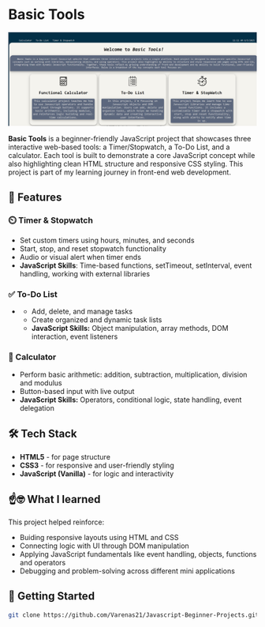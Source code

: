 # Basic Tools

![Main Page Screenshot](https://github.com/Varenas21/Javascript-Beginner-Projects/blob/826c5c9fd0e70c3ddef11ac49c1f002ee291e2e5/images/Mainpage%20Sample.png?raw=true)

**Basic Tools** is a beginner-friendly JavaScript project that showcases three interactive web-based tools: a Timer/Stopwatch, a To-Do List, and a calculator.
Each tool is built to demonstrate a core JavaScript concept while also highlighting clean HTML structure and responsive CSS styling. This project is part of my learning journey in front-end web development.

## 🔧 Features
### ⏲️ Timer & Stopwatch
- Set custom timers using hours, minutes, and seconds
- Start, stop, and reset stopwatch functionality
- Audio or visual alert when timer ends
- **JavaScript Skills**: Time-based functions, setTimeout, setInterval, event handling, working with external libraries

### ✅ To-Do List
- - Add, delete, and manage tasks
  - Create organized and dynamic task lists
  - **JavaScript Skills:** Object manipulation, array methods, DOM interaction, event listeners

### 🧮 Calculator
- Perform basic arithmetic: addition, subtraction, multiplication, division and modulus
- Button-based input with live output
- **JavaScript Skills:** Operators, conditional logic, state handling, event delegation

## 🛠️ Tech Stack
- **HTML5** - for page structure
- **CSS3** - for responsive and user-friendly styling
- **JavaScript (Vanilla)** - for logic and interactivity

## ☝️🤓 What I learned
This project helped reinforce:
- Buiding responsive layouts using HTML and CSS
- Connecting logic with UI through DOM manipulation
- Applying JavaScript fundamentals like event handling, objects, functions and operators
- Debugging and problem-solving across different mini applications

## 📩 Getting Started
``` bash
git clone https://github.com/Varenas21/Javascript-Beginner-Projects.git
